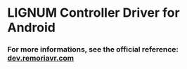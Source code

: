 # LIGNUM Controller Driver for Android

### For more informations, see the official reference: [dev.remoriavr.com](http://dev.remoriavr.com)
